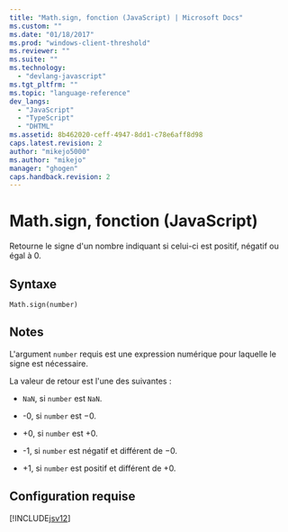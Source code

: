 ```yaml
---
title: "Math.sign, fonction (JavaScript) | Microsoft Docs"
ms.custom: ""
ms.date: "01/18/2017"
ms.prod: "windows-client-threshold"
ms.reviewer: ""
ms.suite: ""
ms.technology: 
  - "devlang-javascript"
ms.tgt_pltfrm: ""
ms.topic: "language-reference"
dev_langs: 
  - "JavaScript"
  - "TypeScript"
  - "DHTML"
ms.assetid: 8b462020-ceff-4947-8dd1-c78e6aff8d98
caps.latest.revision: 2
author: "mikejo5000"
ms.author: "mikejo"
manager: "ghogen"
caps.handback.revision: 2
---
```

# Math.sign, fonction (JavaScript)
Retourne le signe d'un nombre indiquant si celui\-ci est positif, négatif ou égal à 0.  
  
## Syntaxe  
  
```  
Math.sign(number)  
```  
  
## Notes  
 L'argument `number` requis est une expression numérique pour laquelle le signe est nécessaire.  
  
 La valeur de retour est l'une des suivantes :  
  
-   `NaN`, si `number` est `NaN`.  
  
-   \-0, si `number` est −0.  
  
-   \+0, si `number` est \+0.  
  
-   \-1, si `number` est négatif et différent de −0.  
  
-   \+1, si `number` est positif et différent de \+0.  
  
## Configuration requise  
 [!INCLUDE[jsv12](../../javascript/reference/includes/jsv12-md.md)]